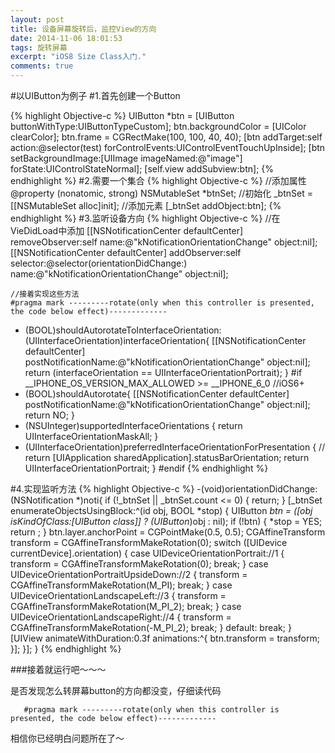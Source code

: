 ```yaml
---
layout: post
title: 设备屏幕旋转后，监控View的方向
date: 2014-11-06 18:01:53
tags: 旋转屏幕
excerpt: "iOS8 Size Class入门."
comments: true
---
```


#以UIButton为例子
#1.首先创建一个Button

{% highlight Objective-c %}
	 UIButton *btn = [UIButton buttonWithType:UIButtonTypeCustom];
	  btn.backgroundColor = [UIColor clearColor];
	    btn.frame = CGRectMake(100, 100, 40, 40);
	    [btn addTarget:self action:@selector(test) forControlEvents:UIControlEventTouchUpInside];
	    [btn setBackgroundImage:[UIImage imageNamed:@"image"] forState:UIControlStateNormal];
	    [self.view addSubview:btn];
{% endhighlight %}
#2.需要一个集合
{% highlight Objective-c %}
	//添加属性
	@property (nonatomic, strong) NSMutableSet *btnSet;
	//初始化
    _btnSet = [[NSMutableSet alloc]init];
    //添加元素
    [_btnSet addObject:btn];
{% endhighlight %}
#3.监听设备方向
{% highlight Objective-c %}
	//在VieDidLoad中添加
	[[NSNotificationCenter defaultCenter] removeObserver:self name:@"kNotificationOrientationChange" object:nil];
	    [[NSNotificationCenter defaultCenter] addObserver:self selector:@selector(orientationDidChange:) name:@"kNotificationOrientationChange" object:nil];
	    
    //接着实现这些方法
    #pragma mark ---------rotate(only when this controller is presented, the code below effect)-------------
- (BOOL)shouldAutorotateToInterfaceOrientation:(UIInterfaceOrientation)interfaceOrientation{
	  [[NSNotificationCenter defaultCenter] postNotificationName:@"kNotificationOrientationChange" object:nil];
	    return (interfaceOrientation == UIInterfaceOrientationPortrait);
	}
	#if __IPHONE_OS_VERSION_MAX_ALLOWED >= __IPHONE_6_0
	//iOS6+
- (BOOL)shouldAutorotate{
	  [[NSNotificationCenter defaultCenter] postNotificationName:@"kNotificationOrientationChange" object:nil];
	    return NO;
	}
- (NSUInteger)supportedInterfaceOrientations
	{
	    return UIInterfaceOrientationMaskAll;
	}
- (UIInterfaceOrientation)preferredInterfaceOrientationForPresentation
	{
	    //    return [UIApplication sharedApplication].statusBarOrientation;
	    return UIInterfaceOrientationPortrait;
	}
	#endif
{% endhighlight %}
	    

#4.实现监听方法
{% highlight Objective-c %}
-(void)orientationDidChange:(NSNotification *)noti{
	    if (!_btnSet || _btnSet.count <= 0) {
	        return;
	    }
	    [_btnSet enumerateObjectsUsingBlock:^(id obj, BOOL *stop) {
	        UIButton *btn = ([obj isKindOfClass:[UIButton class]] ? (UIButton*)obj : nil);
	        if (!btn) {
	            *stop = YES;
	            return ;
	        }
        btn.layer.anchorPoint = CGPointMake(0.5, 0.5);
        CGAffineTransform transform = CGAffineTransformMakeRotation(0);
        switch ([UIDevice currentDevice].orientation) {
            case UIDeviceOrientationPortrait://1
            {
                transform = CGAffineTransformMakeRotation(0);
                break;
            }
            case UIDeviceOrientationPortraitUpsideDown://2
            {
                transform = CGAffineTransformMakeRotation(M_PI);
                break;
            }
            case UIDeviceOrientationLandscapeLeft://3
            {
                transform = CGAffineTransformMakeRotation(M_PI_2);
                break;
            }
            case UIDeviceOrientationLandscapeRight://4
            {
                transform = CGAffineTransformMakeRotation(-M_PI_2);
                break;
            }
            default:
                break;
        }
        [UIView animateWithDuration:0.3f animations:^{
            btn.transform = transform;
        }];
	    }];
		}
{% endhighlight %}

###接着就运行吧～～～

是否发现怎么转屏幕button的方向都没变，仔细读代码

	   #pragma mark ---------rotate(only when this controller is presented, the code below effect)-------------

相信你已经明白问题所在了～
